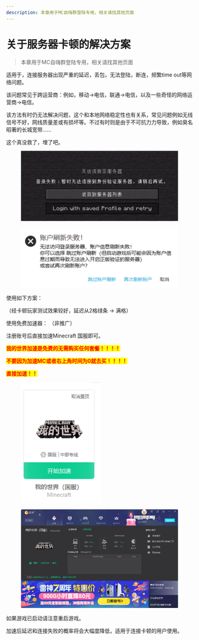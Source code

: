 ```yaml
---
description: 本章用于MC自嗨群登陆专用，相关请找其他页面
---
```


# 关于服务器卡顿的解决方案

> 本章用于MC自嗨群登陆专用，相关请找其他页面

适用于，连接服务器出现严重的延迟，丢包，无法登陆，断连，频繁time out等网络问题。

该问题常见于跨运营商：例如，移动->电信，联通->电信，以及一些奇怪的网络运营商->电信。

该方法有时仍无法解决问题，这个和本地网络稳定性也有关系，常见问题例如无线信号不好，网线质量差或有损坏等。不过有时则是由于不可抗力力导致，例如臭名昭著的长城宽带……

这个真没救了，埋了吧。

<figure><img src="../.gitbook/assets/image (1).png" alt=""><figcaption></figcaption></figure>

<figure><img src="../.gitbook/assets/image.png" alt=""><figcaption></figcaption></figure>

使用如下方案：

（经卡顿玩家测试效果较好，延迟从2格绿条 -> 满格）

使用免费加速器： （非推广）

注册账号后直接加速Minecraft 国服即可。

<mark style="color:red;">**我的世界加速是免费的无需购买任何套餐！！！！**</mark>

<mark style="color:red;">**不要因为加速MC或者右上角时间为0就去买！！！！**</mark>

<mark style="color:red;">**直接加速！！**</mark>

<figure><img src="../.gitbook/assets/image (2).png" alt=""><figcaption></figcaption></figure>

<figure><img src="../.gitbook/assets/image (3).png" alt=""><figcaption></figcaption></figure>

如果游戏已启动请注意重启游戏。

加速后延迟和连接失败的概率将会大幅度降低，适用于连接卡顿的用户使用。
